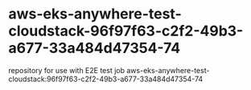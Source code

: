 # aws-eks-anywhere-test-cloudstack-96f97f63-c2f2-49b3-a677-33a484d47354-74
repository for use with E2E test job aws-eks-anywhere-test-cloudstack:96f97f63-c2f2-49b3-a677-33a484d47354-74
